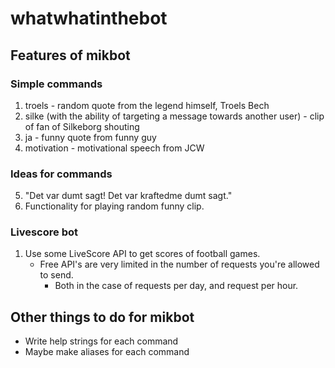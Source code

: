 # whatwhatinthebot

## Features of **mikbot**

### Simple commands

1. troels - random quote from the legend himself, Troels Bech
2. silke (with the ability of targeting a message towards another user) - clip of fan of Silkeborg shouting
3. ja - funny quote from funny guy
4. motivation - motivational speech from JCW

### Ideas for commands

5. "Det var dumt sagt! Det var kraftedme dumt sagt."
6. Functionality for playing random funny clip.

### Livescore bot

1. Use some LiveScore API to get scores of football games.
    * Free API's are very limited in the number of requests you're allowed to send.
      * Both in the case of requests per day, and request per hour.

## Other things to do for **mikbot**

* Write help strings for each command
* Maybe make aliases for each command

